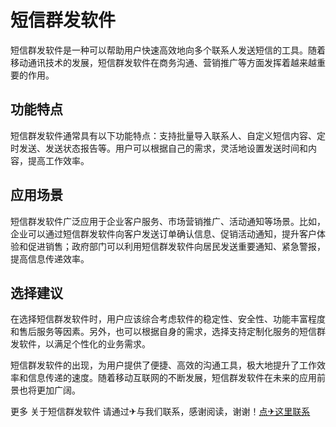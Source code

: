 # 短信群发软件

短信群发软件是一种可以帮助用户快速高效地向多个联系人发送短信的工具。随着移动通讯技术的发展，短信群发软件在商务沟通、营销推广等方面发挥着越来越重要的作用。

## 功能特点

短信群发软件通常具有以下功能特点：支持批量导入联系人、自定义短信内容、定时发送、发送状态报告等。用户可以根据自己的需求，灵活地设置发送时间和内容，提高工作效率。

## 应用场景

短信群发软件广泛应用于企业客户服务、市场营销推广、活动通知等场景。比如，企业可以通过短信群发软件向客户发送订单确认信息、促销活动通知，提升客户体验和促进销售；政府部门可以利用短信群发软件向居民发送重要通知、紧急警报，提高信息传递效率。

## 选择建议

在选择短信群发软件时，用户应该综合考虑软件的稳定性、安全性、功能丰富程度和售后服务等因素。另外，也可以根据自身的需求，选择支持定制化服务的短信群发软件，以满足个性化的业务需求。

短信群发软件的出现，为用户提供了便捷、高效的沟通工具，极大地提升了工作效率和信息传递的速度。随着移动互联网的不断发展，短信群发软件在未来的应用前景也将更加广阔。

更多 关于短信群发软件 请通过✈与我们联系，感谢阅读，谢谢！[点✈这里联系](https://t.me/pt99bot)